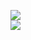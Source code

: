 [![](https://img.shields.io/badge/Made%20With-Github%20Spray-lightgrey.svg?style=for-the-badge&logo=github)](https://github.com/Annihil/github-spray#13636)  
[![](https://i.imgur.com/2DrTn0Z.gif)](https://github.com/Annihil/github-spray)